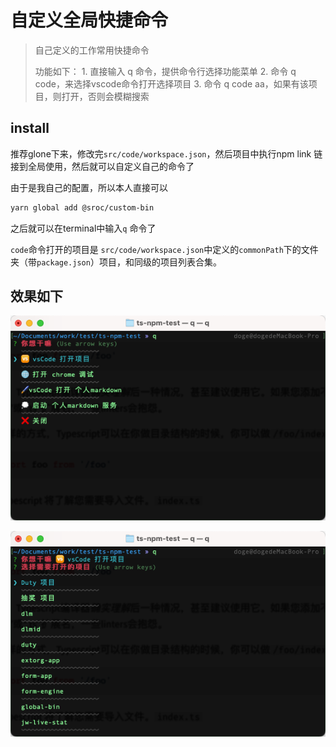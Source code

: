 # 自定义全局快捷命令

> 自己定义的工作常用快捷命令
>
> 功能如下：
> 1\. 直接输入 q 命令，提供命令行选择功能菜单
> 2\. 命令 q code，来选择vscode命令打开选择项目
> 3\. 命令 q code aa，如果有该项目，则打开，否则会模糊搜索

## install

推荐glone下来，修改完`src/code/workspace.json`，然后项目中执行npm link 链接到全局使用，然后就可以自定义自己的命令了



由于是我自己的配置，所以本人直接可以

```bash
yarn global add @sroc/custom-bin
```

之后就可以在terminal中输入`q` 命令了



`code`命令打开的项目是 `src/code/workspace.json`中定义的`commonPath`下的文件夹（带`package.json`）项目，和同级的项目列表合集。



## 效果如下

![](image/image_mi8j3EjWmM.png)

![](image/image_vSmL_JVqUT.png)
